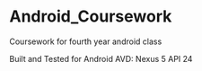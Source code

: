 # Android_Coursework
Coursework for fourth year android class


Built and Tested for Android AVD: Nexus 5 API 24
